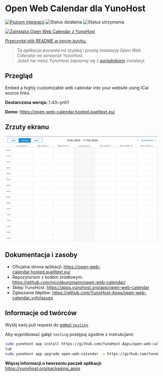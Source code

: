 <!--
To README zostało automatycznie wygenerowane przez <https://github.com/YunoHost/apps/tree/master/tools/readme_generator>
Nie powinno być ono edytowane ręcznie.
-->

# Open Web Calendar dla YunoHost

[![Poziom integracji](https://apps.yunohost.org/badge/integration/open-web-calendar)](https://ci-apps.yunohost.org/ci/apps/open-web-calendar/)
![Status działania](https://apps.yunohost.org/badge/state/open-web-calendar)
![Status utrzymania](https://apps.yunohost.org/badge/maintained/open-web-calendar)

[![Zainstaluj Open Web Calendar z YunoHost](https://install-app.yunohost.org/install-with-yunohost.svg)](https://install-app.yunohost.org/?app=open-web-calendar)

*[Przeczytaj plik README w innym języku.](./ALL_README.md)*

> *Ta aplikacja pozwala na szybką i prostą instalację Open Web Calendar na serwerze YunoHost.*  
> *Jeżeli nie masz YunoHost zapoznaj się z [poradnikiem](https://yunohost.org/install) instalacji.*

## Przegląd

Embed a highly customizable web calendar into your website using ICal source links.

**Dostarczona wersja:** 1.43~ynh1

**Demo:** <https://open-web-calendar.hosted.quelltext.eu/>

## Zrzuty ekranu

![Zrzut ekranu z Open Web Calendar](./doc/screenshots/screenshot.png)

## Dokumentacja i zasoby

- Oficjalna strona aplikacji: <https://open-web-calendar.hosted.quelltext.eu/>
- Repozytorium z kodem źródłowym: <https://github.com/niccokunzmann/open-web-calendar/>
- Sklep YunoHost: <https://apps.yunohost.org/app/open-web-calendar>
- Zgłaszanie błędów: <https://github.com/YunoHost-Apps/open-web-calendar_ynh/issues>

## Informacje od twórców

Wyślij swój pull request do [gałęzi `testing`](https://github.com/YunoHost-Apps/open-web-calendar_ynh/tree/testing).

Aby wypróbować gałąź `testing` postępuj zgodnie z instrukcjami:

```bash
sudo yunohost app install https://github.com/YunoHost-Apps/open-web-calendar_ynh/tree/testing --debug
lub
sudo yunohost app upgrade open-web-calendar -u https://github.com/YunoHost-Apps/open-web-calendar_ynh/tree/testing --debug
```

**Więcej informacji o tworzeniu paczek aplikacji:** <https://yunohost.org/packaging_apps>
